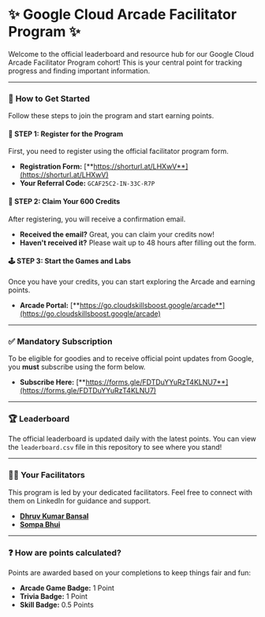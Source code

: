 # ✨ Google Cloud Arcade Facilitator Program ✨

Welcome to the official leaderboard and resource hub for our Google Cloud Arcade Facilitator Program cohort! This is your central point for tracking progress and finding important information.

---

### 🚀 **How to Get Started**

Follow these steps to join the program and start earning points.

#### **🎯 STEP 1: Register for the Program**

First, you need to register using the official facilitator program form.

-   **Registration Form:** [**https://shorturl.at/LHXwV**](https://shorturl.at/LHXwV)
-   **Your Referral Code:** `GCAF25C2-IN-33C-R7P`

#### **🎁 STEP 2: Claim Your 600 Credits**

After registering, you will receive a confirmation email.

-   **Received the email?** Great, you can claim your credits now!
-   **Haven't received it?** Please wait up to 48 hours after filling out the form.

#### **🕹️ STEP 3: Start the Games and Labs**

Once you have your credits, you can start exploring the Arcade and earning points.

-   **Arcade Portal:** [**https://go.cloudskillsboost.google/arcade**](https://go.cloudskillsboost.google/arcade)

---

### ✅ **Mandatory Subscription**

To be eligible for goodies and to receive official point updates from Google, you **must** subscribe using the form below.

-   **Subscribe Here:** [**https://forms.gle/FDTDuYYuRzT4KLNU7**](https://forms.gle/FDTDuYYuRzT4KLNU7)

---

### 🏆 **Leaderboard**

The official leaderboard is updated daily with the latest points. You can view the `leaderboard.csv` file in this repository to see where you stand!

---

### 👨‍🏫 **Your Facilitators**

This program is led by your dedicated facilitators. Feel free to connect with them on LinkedIn for guidance and support.

-   [**Dhruv Kumar Bansal**](https://www.linkedin.com/in/dhruvkumarbansal/)
-   [**Sompa Bhui**](https://www.linkedin.com/in/sompa-bhui-406b232b6/)

---

### ❓ **How are points calculated?**

Points are awarded based on your completions to keep things fair and fun:

-   **Arcade Game Badge:** 1 Point
-   **Trivia Badge:** 1 Point
-   **Skill Badge:** 0.5 Points
